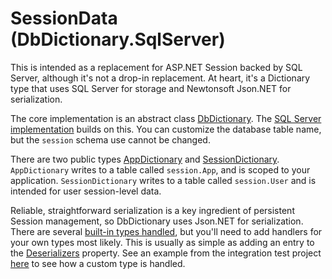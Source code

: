 # SessionData (DbDictionary.SqlServer)

This is intended as a replacement for ASP.NET Session backed by SQL Server, although it's not a drop-in replacement. At heart, it's a  Dictionary type that uses SQL Server for storage and Newtonsoft Json.NET for serialization.

The core implementation is an abstract class [DbDictionary](https://github.com/adamosoftware/SessionData/blob/master/SessionData.SqlServer/DbDictionary.cs). The [SQL Server implementation](https://github.com/adamosoftware/SessionData/blob/master/SessionData.SqlServer/SqlServer/SqlServerDictionary.cs) builds on this. You can customize the database table name, but the `session` schema use cannot be changed.

There are two public types [AppDictionary](https://github.com/adamosoftware/SessionData/blob/master/SessionData.SqlServer/AppDictionary.cs) and [SessionDictionary](https://github.com/adamosoftware/SessionData/blob/master/SessionData.SqlServer/SessionDictionary.cs). `AppDictionary` writes to a table called `session.App`, and is scoped to your application. `SessionDictionary` writes to a table called `session.User` and is intended for user session-level data.

Reliable, straightforward serialization is a key ingredient of persistent Session management, so DbDictionary uses Json.NET for serialization. There are several [built-in types handled](https://github.com/adamosoftware/SessionData/blob/master/SessionData.SqlServer/DbDictionary.cs#L15), but you'll need to add handlers for your own types most likely. This is usually as simple as adding an entry to the [Deserializers](https://github.com/adamosoftware/SessionData/blob/master/SessionData.SqlServer/DbDictionary.cs#L51) property. See an example from the integration test project [here](https://github.com/adamosoftware/SessionData/blob/master/Tests/SqlServerDictionaryTests.cs#L110) to see how a custom type is handled.
